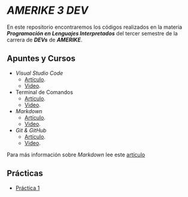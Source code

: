 # _AMERIKE 3 DEV_

En este repositorio encontraremos los códigos realizados en la materia _**Programación en Lenguajes Interpretados**_ del tercer semestre de la carrera de _**DEVs**_ de _**AMERIKE**_.

## Apuntes y Cursos

- _Visual Studio Code_
  - [Artículo](https://jonmircha.com/vscode).
  - [Video](https://www.youtube.com/watch?v=KpgVF0mXOUs).
- Terminal de Comandos
  - [Artículo](https://jonmircha.com/terminal).
  - [Video](https://www.youtube.com/watch?v=Pi0KVD4xTbc).
- _Markdown_
  - [Artículo](https://jonmircha.com/markdown).
  - [Video](https://www.youtube.com/watch?v=FlsoBiteuPM).
- _Git & GitHub_
  - [Artículo](https://jonmircha.com/git).
  - [Video](https://www.youtube.com/watch?v=suzMNqDQiyU).

Para más información sobre _Markdown_ lee este [artículo](https://jonmircha.com/markdown)

## Prácticas

- [Práctica 1](./practica-01.md)
